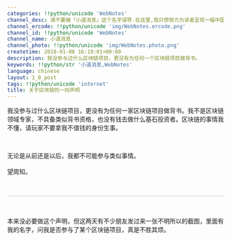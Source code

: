 ```yaml
---
categories: !!python/unicode 'WebNotes'
channel_desc: 请不要被「小道消息」这个名字误导.在这里,我只想努力为读者呈现一幅中国互联网的清明上河图.
channel_ercode: !!python/unicode 'img/WebNotes.ercode.png'
channel_id: !!python/unicode 'WebNotes'
channel_name: 小道消息
channel_photo: !!python/unicode 'img/WebNotes.photo.png'
createtime: 2018-01-08 16:19:01+00:00
description: 我没参与过什么区块链项目，更没有为任何一个区块链项目做背书。
keywords: !!python/str '小道消息,WebNotes'
language: chinese
layout: 1_0_post
tags: !!python/unicode 'internet'
title: 关于区块链的一则声明
---
```

<div class="rich_media_content" id="js_content">
<p style="text-align: justify;">
         我没参与过什么区块链项目，更没有为任何一家区块链项目做背书。我不是区块链领域专家，不具备类似背书资格，也没有钱去做什么基石投资者。区块链的事情我不懂，请玩家不要拿我不值钱的身份生事。
        </p>
<p>
<br/>
</p>
<p style="text-align: justify;">
         无论是从前还是以后，我都不可能参与类似事情。
         <br style="font-variant-ligatures: normal;orphans: 2;white-space: normal;widows: 2;background-color: rgb(255, 255, 255);"/>
<br style="color: rgb(51, 51, 51);font-family: Helvetica, STHeiti;font-size: 14px;font-variant-ligatures: normal;orphans: 2;white-space: normal;widows: 2;background-color: rgb(255, 255, 255);"/>
         望周知。
        </p>
<p>
<br/>
</p>
<hr style="margin-top: 1em;margin-bottom: 1em;white-space: normal;max-width: 100%;font-family: Lato, Helvetica, Arial, freesans, clean, sans-serif;border-right-width: 0px;border-bottom-width: 0px;border-left-width: 0px;border-top-style: solid;border-top-color: rgb(234, 234, 234);height: 1px;color: rgb(51, 51, 51);font-size: 15px;box-sizing: border-box !important;word-wrap: break-word !important;"/>
<p style="white-space: normal;">
<span style="text-align: justify;">
<br/>
</span>
</p>
<p style="white-space: normal;">
<span style="text-align: justify;">
          本来没必要做这个声明，但这两天有不少朋友发过来一张不明所以的截图，里面有我的名字，问我是否参与了某个区块链项目，真是不胜其烦。
         </span>
<br/>
</p>
<p>
<br/>
</p>
</div>